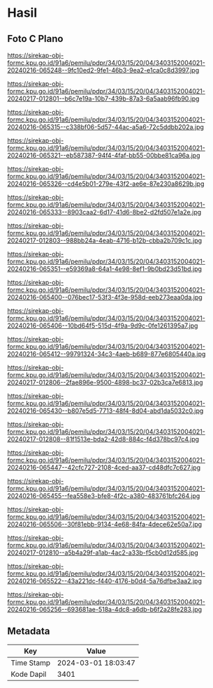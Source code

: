 # Hasil

## Foto C Plano

https://sirekap-obj-formc.kpu.go.id/91a6/pemilu/pdpr/34/03/15/20/04/3403152004021-20240216-065248--9fc10ed2-9fe1-46b3-9ea2-e1ca0c8d3997.jpg

https://sirekap-obj-formc.kpu.go.id/91a6/pemilu/pdpr/34/03/15/20/04/3403152004021-20240217-012801--b6c7e19a-10b7-439b-87a3-6a5aab96fb90.jpg

https://sirekap-obj-formc.kpu.go.id/91a6/pemilu/pdpr/34/03/15/20/04/3403152004021-20240216-065315--c338bf06-5d57-44ac-a5a6-72c5ddbb202a.jpg

https://sirekap-obj-formc.kpu.go.id/91a6/pemilu/pdpr/34/03/15/20/04/3403152004021-20240216-065321--eb587387-94f4-4faf-bb55-00bbe81ca96a.jpg

https://sirekap-obj-formc.kpu.go.id/91a6/pemilu/pdpr/34/03/15/20/04/3403152004021-20240216-065326--cd4e5b01-279e-43f2-ae6e-87e230a8629b.jpg

https://sirekap-obj-formc.kpu.go.id/91a6/pemilu/pdpr/34/03/15/20/04/3403152004021-20240216-065333--8903caa2-6d17-41d6-8be2-d2fd507e1a2e.jpg

https://sirekap-obj-formc.kpu.go.id/91a6/pemilu/pdpr/34/03/15/20/04/3403152004021-20240217-012803--988bb24a-4eab-4716-b12b-cbba2b709c1c.jpg

https://sirekap-obj-formc.kpu.go.id/91a6/pemilu/pdpr/34/03/15/20/04/3403152004021-20240216-065351--e59369a8-64a1-4e98-8ef1-9b0bd23d51bd.jpg

https://sirekap-obj-formc.kpu.go.id/91a6/pemilu/pdpr/34/03/15/20/04/3403152004021-20240216-065400--076bec17-53f3-4f3e-958d-eeb273eaa0da.jpg

https://sirekap-obj-formc.kpu.go.id/91a6/pemilu/pdpr/34/03/15/20/04/3403152004021-20240216-065406--10bd64f5-515d-4f9a-9d9c-0fe1261395a7.jpg

https://sirekap-obj-formc.kpu.go.id/91a6/pemilu/pdpr/34/03/15/20/04/3403152004021-20240216-065412--99791324-34c3-4aeb-b689-877e6805440a.jpg

https://sirekap-obj-formc.kpu.go.id/91a6/pemilu/pdpr/34/03/15/20/04/3403152004021-20240217-012806--2fae896e-9500-4898-bc37-02b3ca7e6813.jpg

https://sirekap-obj-formc.kpu.go.id/91a6/pemilu/pdpr/34/03/15/20/04/3403152004021-20240216-065430--b807e5d5-7713-48f4-8d04-abd1da5032c0.jpg

https://sirekap-obj-formc.kpu.go.id/91a6/pemilu/pdpr/34/03/15/20/04/3403152004021-20240217-012808--81f1513e-bda2-42d8-884c-f4d378bc97c4.jpg

https://sirekap-obj-formc.kpu.go.id/91a6/pemilu/pdpr/34/03/15/20/04/3403152004021-20240216-065447--42cfc727-2108-4ced-aa37-cd48dfc7c627.jpg

https://sirekap-obj-formc.kpu.go.id/91a6/pemilu/pdpr/34/03/15/20/04/3403152004021-20240216-065455--fea558e3-bfe8-4f2c-a380-483761bfc264.jpg

https://sirekap-obj-formc.kpu.go.id/91a6/pemilu/pdpr/34/03/15/20/04/3403152004021-20240216-065506--30f81ebb-9134-4e68-84fa-4dece62e50a7.jpg

https://sirekap-obj-formc.kpu.go.id/91a6/pemilu/pdpr/34/03/15/20/04/3403152004021-20240217-012810--a5b4a29f-a1ab-4ac2-a33b-f5cb0d12d585.jpg

https://sirekap-obj-formc.kpu.go.id/91a6/pemilu/pdpr/34/03/15/20/04/3403152004021-20240216-065522--43a221dc-f440-4176-b0d4-5a76dfbe3aa2.jpg

https://sirekap-obj-formc.kpu.go.id/91a6/pemilu/pdpr/34/03/15/20/04/3403152004021-20240216-065256--693681ae-518a-4dc8-a6db-b6f2a28fe283.jpg


## Metadata

| Key        | Value               |
| ---------- | ------------------- |
| Time Stamp | 2024-03-01 18:03:47 |
| Kode Dapil | 3401                |



